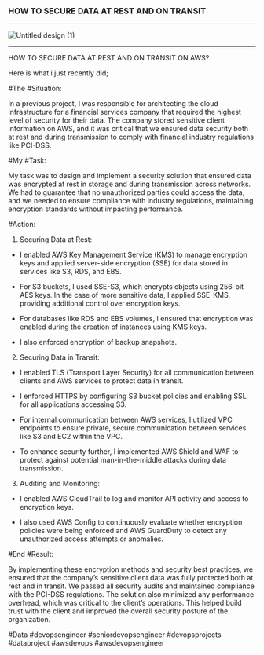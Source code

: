 ### HOW TO SECURE DATA AT REST AND ON TRANSIT

---
![Untitled design (1)](https://github.com/user-attachments/assets/bb8ae413-3170-4e0a-beef-7b7a20ddd1f5)

---
HOW TO SECURE DATA AT REST AND ON TRANSIT ON AWS? 

Here is what i just recently did;



#The #Situation:

In a previous project, I was responsible for architecting the cloud infrastructure for a financial services company that required the highest level of security for their data. The company stored sensitive client information on AWS, and it was critical that we ensured data security both at rest and during transmission to comply with financial industry regulations like PCI-DSS.



#My #Task:

My task was to design and implement a security solution that ensured data was encrypted at rest in storage and during transmission across networks. We had to guarantee that no unauthorized parties could access the data, and we needed to ensure compliance with industry regulations, maintaining encryption standards without impacting performance.



#Action:

1. Securing Data at Rest:

  - I enabled AWS Key Management Service (KMS) to manage encryption keys and applied server-side encryption (SSE) for data stored in services like S3, RDS, and EBS.

  - For S3 buckets, I used SSE-S3, which encrypts objects using 256-bit AES keys. In the case of more sensitive data, I applied SSE-KMS, providing additional control over encryption keys.

  - For databases like RDS and EBS volumes, I ensured that encryption was enabled during the creation of instances using KMS keys.

  - I also enforced encryption of backup snapshots.



2. Securing Data in Transit:

  - I enabled TLS (Transport Layer Security) for all communication between clients and AWS services to protect data in transit.

  - I enforced HTTPS by configuring S3 bucket policies and enabling SSL for all applications accessing S3.

  - For internal communication between AWS services, I utilized VPC endpoints to ensure private, secure communication between services like S3 and EC2 within the VPC.

  - To enhance security further, I implemented AWS Shield and WAF to protect against potential man-in-the-middle attacks during data transmission.



3. Auditing and Monitoring:

  - I enabled AWS CloudTrail to log and monitor API activity and access to encryption keys.

  - I also used AWS Config to continuously evaluate whether encryption policies were being enforced and AWS GuardDuty to detect any unauthorized access attempts or anomalies.



#End #Result:

By implementing these encryption methods and security best practices, we ensured that the company’s sensitive client data was fully protected both at rest and in transit. We passed all security audits and maintained compliance with the PCI-DSS regulations. The solution also minimized any performance overhead, which was critical to the client’s operations. This helped build trust with the client and improved the overall security posture of the organization.





#Data #devopsengineer #seniordevopsengineer #devopsprojects #dataproject #awsdevops #awsdevopsengineer
